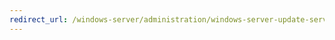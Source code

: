 ```yaml
---
redirect_url: /windows-server/administration/windows-server-update-services/deploy/1-install-the-wsus-server-role.md
---
```

